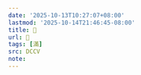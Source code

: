 ```yaml
---
date: '2025-10-13T10:27:07+08:00'
lastmod: '2025-10-14T21:46:45-08:00'
title: 􀢚
url: 􀢚
tags: [滿]
src: DCCV
note:
---
```

